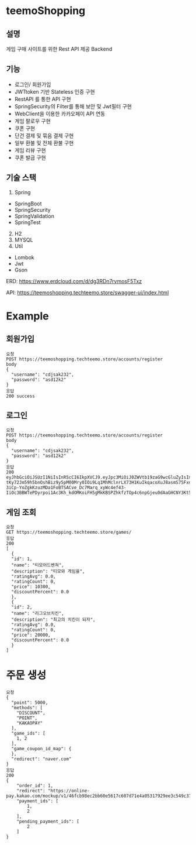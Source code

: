
teemoShopping
===
설명 
--
게임 구매 사이트를 위한 Rest API 제공 Backend

기능 
--
- 로그인/ 회원가입
- JWTtoken 기반 Stateless 인증 구현
- RestAPI 를 통한 API 구현
- SpringSecurity의 Filter를 통해 보안 및 Jwt필터 구현
- WebClient을 이용한 카카오페이 API 연동
- 게임 팔로우 구현 
- 쿠폰 구현
- 단건 결제 및 묶음 결제 구현
- 일부 환불 및 전체 환불 구현
- 게임 리뷰 구현
- 쿠폰 발급 구현

기술 스택
--
1. Spring
  - SpringBoot
  - SpringSecurity
  - SpringValidation
  - SpringTest
2. H2
3. MYSQL
4. Util
  - Lombok
  - Jwt
  - Gson

ERD: https://www.erdcloud.com/d/dg3RDn7rvmosF5Txz


API: https://teemoshopping.techteemo.store/swagger-ui/index.html



Example
====
회원가입 
---
```
요청 
POST https://teemoshopping.techteemo.store/accounts/register
body
{
  "username": "cdjsak232",
  "password": "asd12k2"
}
응답 
200 success
```

로그인
---
```
요청 
POST https://teemoshopping.techteemo.store/accounts/register
body
{
  "username": "cdjsak232",
  "password": "asd12k2"
}
응답 
200 eyJhbGciOiJSUzI1NiIsInR5cCI6IkpXVCJ9.eyJpc3MiOiJ0ZWVtb19zaG9wcGluZyIsImV4cCI6MTY4MjEzMjM5NSwicm9sZSI6IiIsImFjY291bnRfaWQiOjN9.toeBFhQTdJL2vRxDhb1M7lsJvrlhINOhnAvZg9DIJlwcRsow1anKPdx5IgfC5v45XzXJKo8Q4-tKy72Jm59h5bnOshBiz9y5pM00Mry0IOi9Lq1MhMclnrLX73H1KuIkqacoXuJ8asmS75FxdhC6uCDLT6J71eb57tpIHlzpO6bc6JDMTorAq52J-3iCp-YoZgkKzuzMDa1FoBTSACve_Dc7Marq_xyWc4ef43-IiOc3BBWTePDyrpoi1Ac3Kh_kdOMKoiFH5gMkKBSPZhkfzTOp4c6npGjeu0dAaGHCNY3Kt5NJbOFealZ3tIkQxC3LKmZrpAlAtlYO8Sk0M_BQsA
```

게임 조회
---
```
요청 
GET https://teemoshopping.techteemo.store/games/
응답 
200 
[
  {
  "id": 1,
  "name": "티모어드벤쳐",
  "description": "티모와 게임을",
  "ratingAvg": 0.0,
  "ratingCount": 0,
  "price": 10300,
  "discountPercent": 0.0
  },
  {
  "id": 2,
  "name": "리그오브치킨",
  "description": "최고의 치킨이 되자",
  "ratingAvg": 0.0,
  "ratingCount": 0,
  "price": 20000,
  "discountPercent": 0.0
  }
]
```
주문 생성
===
```
요청
{
  "point": 5000,
  "methods": [
    "DISCOUNT",
  	"POINT",
    "KAKAOPAY"
  ],
  "game_ids": [
    1, 2
  ],
  "game_coupon_id_map": {
  },
  "redirect": "naver.com"
}
응답 
200
{
    "order_id": 1,
    "redirect": "https://online-pay.kakao.com/mockup/v1/46fcb98ec2bb60e5617c607d71e4a05317929ee3c549c37c41e9e56d2d0b7243/info",
    "payment_ids": [
        1,
        2
    ],
    "pending_payment_ids": [
        2
    ]
}
```
